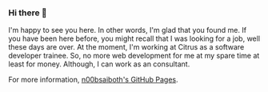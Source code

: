 ### Hi there 👋

I'm happy to see you here. In other words, I'm glad that you found me. If you have been here before, you might recall that I was looking for a job, well these days are over. At the moment, I'm working at Citrus as a software developer trainee. So, no more web development for me at my spare time at least for money. Although, I can work as an consultant.

For more information, [n00bsaiboth's GitHub Pages](https://n00bsaiboth.github.io/).

<!--
**n00bsaiboth/n00bsaiboth** is a ✨ _special_ ✨ repository because its `README.md` (this file) appears on your GitHub profile.

Here are some ideas to get you started:

- 🔭 I’m currently working on ...
- 🌱 I’m currently learning ...
- 👯 I’m looking to collaborate on ...
- 🤔 I’m looking for help with ...
- 💬 Ask me about ...
- 📫 How to reach me: ...
- 😄 Pronouns: ...
- ⚡ Fun fact: ...
-->
